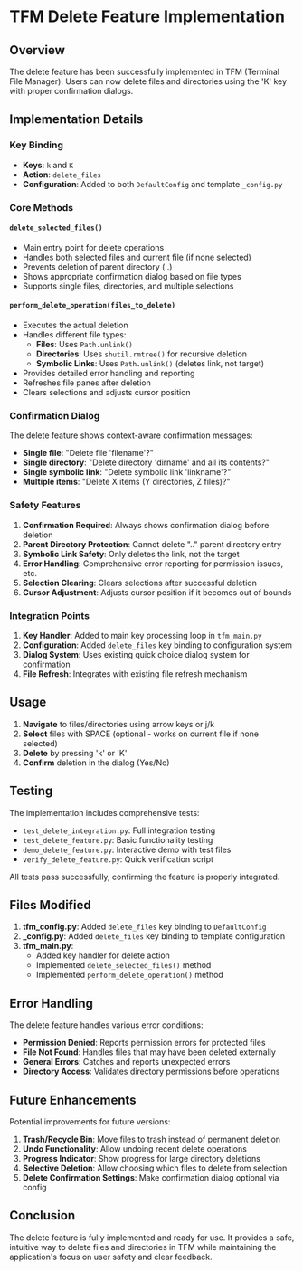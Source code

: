 # TFM Delete Feature Implementation

## Overview
The delete feature has been successfully implemented in TFM (Terminal File Manager). Users can now delete files and directories using the 'K' key with proper confirmation dialogs.

## Implementation Details

### Key Binding
- **Keys**: `k` and `K`
- **Action**: `delete_files`
- **Configuration**: Added to both `DefaultConfig` and template `_config.py`

### Core Methods

#### `delete_selected_files()`
- Main entry point for delete operations
- Handles both selected files and current file (if none selected)
- Prevents deletion of parent directory (..)
- Shows appropriate confirmation dialog based on file types
- Supports single files, directories, and multiple selections

#### `perform_delete_operation(files_to_delete)`
- Executes the actual deletion
- Handles different file types:
  - **Files**: Uses `Path.unlink()`
  - **Directories**: Uses `shutil.rmtree()` for recursive deletion
  - **Symbolic Links**: Uses `Path.unlink()` (deletes link, not target)
- Provides detailed error handling and reporting
- Refreshes file panes after deletion
- Clears selections and adjusts cursor position

### Confirmation Dialog
The delete feature shows context-aware confirmation messages:

- **Single file**: "Delete file 'filename'?"
- **Single directory**: "Delete directory 'dirname' and all its contents?"
- **Single symbolic link**: "Delete symbolic link 'linkname'?"
- **Multiple items**: "Delete X items (Y directories, Z files)?"

### Safety Features

1. **Confirmation Required**: Always shows confirmation dialog before deletion
2. **Parent Directory Protection**: Cannot delete ".." parent directory entry
3. **Symbolic Link Safety**: Only deletes the link, not the target
4. **Error Handling**: Comprehensive error reporting for permission issues, etc.
5. **Selection Clearing**: Clears selections after successful deletion
6. **Cursor Adjustment**: Adjusts cursor position if it becomes out of bounds

### Integration Points

1. **Key Handler**: Added to main key processing loop in `tfm_main.py`
2. **Configuration**: Added `delete_files` key binding to configuration system
3. **Dialog System**: Uses existing quick choice dialog system for confirmation
4. **File Refresh**: Integrates with existing file refresh mechanism

## Usage

1. **Navigate** to files/directories using arrow keys or j/k
2. **Select** files with SPACE (optional - works on current file if none selected)
3. **Delete** by pressing 'k' or 'K'
4. **Confirm** deletion in the dialog (Yes/No)

## Testing

The implementation includes comprehensive tests:

- `test_delete_integration.py`: Full integration testing
- `test_delete_feature.py`: Basic functionality testing
- `demo_delete_feature.py`: Interactive demo with test files
- `verify_delete_feature.py`: Quick verification script

All tests pass successfully, confirming the feature is properly integrated.

## Files Modified

1. **tfm_config.py**: Added `delete_files` key binding to `DefaultConfig`
2. **_config.py**: Added `delete_files` key binding to template configuration
3. **tfm_main.py**: 
   - Added key handler for delete action
   - Implemented `delete_selected_files()` method
   - Implemented `perform_delete_operation()` method

## Error Handling

The delete feature handles various error conditions:

- **Permission Denied**: Reports permission errors for protected files
- **File Not Found**: Handles files that may have been deleted externally
- **General Errors**: Catches and reports unexpected errors
- **Directory Access**: Validates directory permissions before operations

## Future Enhancements

Potential improvements for future versions:

1. **Trash/Recycle Bin**: Move files to trash instead of permanent deletion
2. **Undo Functionality**: Allow undoing recent delete operations
3. **Progress Indicator**: Show progress for large directory deletions
4. **Selective Deletion**: Allow choosing which files to delete from selection
5. **Delete Confirmation Settings**: Make confirmation dialog optional via config

## Conclusion

The delete feature is fully implemented and ready for use. It provides a safe, intuitive way to delete files and directories in TFM while maintaining the application's focus on user safety and clear feedback.